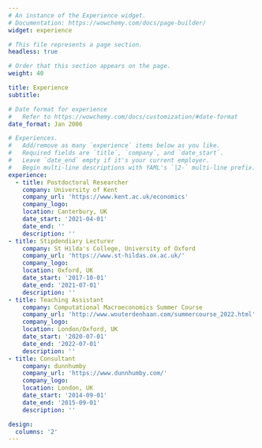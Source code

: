 ```yaml
---
# An instance of the Experience widget.
# Documentation: https://wowchemy.com/docs/page-builder/
widget: experience

# This file represents a page section.
headless: true

# Order that this section appears on the page.
weight: 40

title: Experience
subtitle:

# Date format for experience
#   Refer to https://wowchemy.com/docs/customization/#date-format
date_format: Jan 2006

# Experiences.
#   Add/remove as many `experience` items below as you like.
#   Required fields are `title`, `company`, and `date_start`.
#   Leave `date_end` empty if it's your current employer.
#   Begin multi-line descriptions with YAML's `|2-` multi-line prefix.
experience:
  - title: Postdoctoral Researcher
    company: University of Kent
    company_url: 'https://www.kent.ac.uk/economics'
    company_logo: 
    location: Canterbury, UK
    date_start: '2021-04-01'
    date_end: ''
    description: ''
- title: Stipdendiary Lecturer
    company: St Hilda's College, University of Oxford
    company_url: 'https://www.st-hildas.ox.ac.uk/'
    company_logo: 
    location: Oxford, UK
    date_start: '2017-10-01'
    date_end: '2021-07-01'
    description: ''
- title: Teaching Assistant
    company: Computational Macroeconomics Summer Course
    company_url: 'http://www.wouterdenhaan.com/summercourse_2022.html'
    company_logo: 
    location: London/Oxford, UK
    date_start: '2020-07-01'
    date_end: '2022-07-01'
    description: ''
- title: Consultant
    company: dunnhumby
    company_url: 'https://www.dunnhumby.com/'
    company_logo: 
    location: London, UK
    date_start: '2014-09-01'
    date_end: '2015-09-01'
    description: ''

design:
  columns: '2'
---
```

